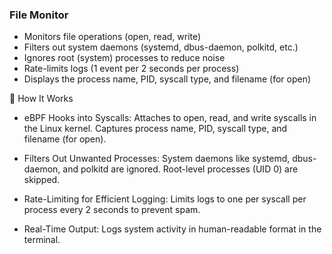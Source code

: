 ### File Monitor

- Monitors file operations (open, read, write)
- Filters out system daemons (systemd, dbus-daemon, polkitd, etc.)
- Ignores root (system) processes to reduce noise
- Rate-limits logs (1 event per 2 seconds per process)
- Displays the process name, PID, syscall type, and filename (for open)

📌 How It Works

- eBPF Hooks into Syscalls:
        Attaches to open, read, and write syscalls in the Linux kernel.
        Captures process name, PID, syscall type, and filename (for open).

- Filters Out Unwanted Processes:
        System daemons like systemd, dbus-daemon, and polkitd are ignored.
        Root-level processes (UID 0) are skipped.

- Rate-Limiting for Efficient Logging:
        Limits logs to one per syscall per process every 2 seconds to prevent spam.

- Real-Time Output:
        Logs system activity in human-readable format in the terminal.
